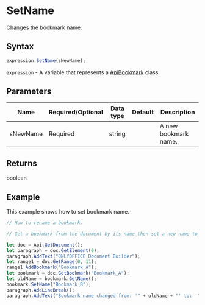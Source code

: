 # SetName

Changes the bookmark name.

## Syntax

```javascript
expression.SetName(sNewName);
```

`expression` - A variable that represents a [ApiBookmark](../ApiBookmark.md) class.

## Parameters

| **Name** | **Required/Optional** | **Data type** | **Default** | **Description** |
| ------------- | ------------- | ------------- | ------------- | ------------- |
| sNewName | Required | string |  | A new bookmark name. |

## Returns

boolean

## Example

This example shows how to set bookmark name.

```javascript editor-docx
// How to rename a bookmark.

// Get a bookmark from the document by its name then set a new name to it.

let doc = Api.GetDocument();
let paragraph = doc.GetElement(0);
paragraph.AddText("ONLYOFFICE Document Builder");
let range1 = doc.GetRange(0, 11);
range1.AddBookmark("Bookmark_A");
let bookmark = doc.GetBookmark("Bookmark_A");
let oldName = bookmark.GetName();
bookmark.SetName("Bookmark_B");
paragraph.AddLineBreak();
paragraph.AddText("Bookmark name changed from: '" + oldName + "' to: '" + bookmark.GetName() + "'");

```
